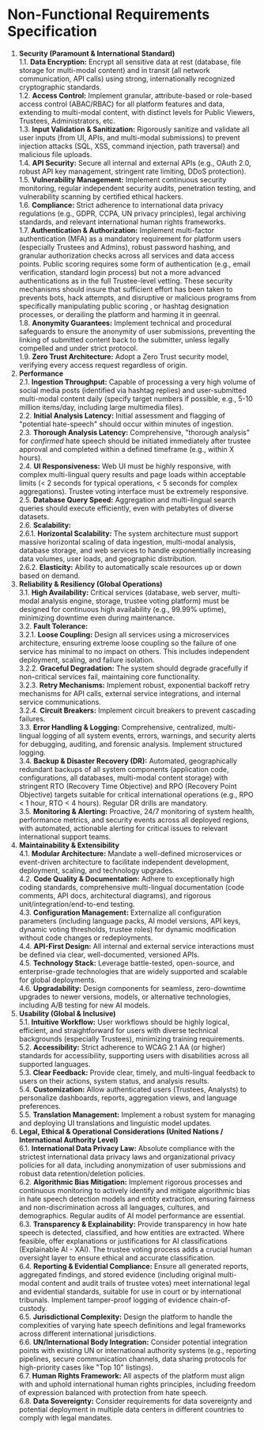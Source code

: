 # **Non-Functional Requirements Specification**

1. **Security (Paramount & International Standard)**  
   1.1. **Data Encryption:** Encrypt all sensitive data at rest (database, file storage for multi-modal content) and in transit (all network communication, API calls) using strong, internationally recognized cryptographic standards.  
   1.2. **Access Control:** Implement granular, attribute-based or role-based access control (ABAC/RBAC) for all platform features and data, extending to multi-modal content, with distinct levels for Public Viewers, Trustees, Administrators, etc.  
   1.3. **Input Validation & Sanitization:** Rigorously sanitize and validate all user inputs (from UI, APIs, and multi-modal submissions) to prevent injection attacks (SQL, XSS, command injection, path traversal) and malicious file uploads.  
   1.4. **API Security:** Secure all internal and external APIs (e.g., OAuth 2.0, robust API key management, stringent rate limiting, DDoS protection).  
   1.5. **Vulnerability Management:** Implement continuous security monitoring, regular independent security audits, penetration testing, and vulnerability scanning by certified ethical hackers.  
   1.6. **Compliance:** Strict adherence to international data privacy regulations (e.g., GDPR, CCPA, UN privacy principles), legal archiving standards, and relevant international human rights frameworks.  
   1.7. **Authentication & Authorization:** Implement multi-factor authentication (MFA) as a mandatory requirement for platform users (especially Trustees and Admins), robust password hashing, and granular authorization checks across all services and data access points. Public scoring requires some form of authentication (e.g., email verification, standard login process) but not a more advanced authentications as in the full Trustee-level vetting. These security mechanisms should insure that sufficient effort has been taken to prevents bots, hack attempts, and disruptive or malicious programs from specifically manipulating public scoring , or hashtag designation processes, or derailing the platform and harming it in geenral.  
   1.8. **Anonymity Guarantees:** Implement technical and procedural safeguards to ensure the anonymity of user submissions, preventing the linking of submitted content back to the submitter, unless legally compelled and under strict protocol.  
   1.9. **Zero Trust Architecture:** Adopt a Zero Trust security model, verifying every access request regardless of origin.  
2. **Performance**  
   2.1. **Ingestion Throughput:** Capable of processing a very high volume of social media posts (identified via hashtag replies) and user-submitted multi-modal content daily (specify target numbers if possible, e.g., 5-10 million items/day, including large multimedia files).  
   2.2. **Initial Analysis Latency:** Initial assessment and flagging of "potential hate-speech" should occur within minutes of ingestion.  
   2.3. **Thorough Analysis Latency:** Comprehensive, "thorough analysis" for *confirmed* hate speech should be initiated immediately after trustee approval and completed within a defined timeframe (e.g., within X hours).  
   2.4. **UI Responsiveness:** Web UI must be highly responsive, with complex multi-lingual query results and page loads within acceptable limits (\< 2 seconds for typical operations, \< 5 seconds for complex aggregations). Trustee voting interface must be extremely responsive.  
   2.5. **Database Query Speed:** Aggregation and multi-lingual search queries should execute efficiently, even with petabytes of diverse datasets.  
   2.6. **Scalability:**  
   2.6.1. **Horizontal Scalability:** The system architecture must support massive horizontal scaling of data ingestion, multi-modal analysis, database storage, and web services to handle exponentially increasing data volumes, user loads, and geographic distribution.  
   2.6.2. **Elasticity:** Ability to automatically scale resources up or down based on demand.  
3. **Reliability & Resiliency (Global Operations)**  
   3.1. **High Availability:** Critical services (database, web server, multi-modal analysis engine, storage, trustee voting platform) must be designed for continuous high availability (e.g., 99.99% uptime), minimizing downtime even during maintenance.  
   3.2. **Fault Tolerance:**  
   3.2.1. **Loose Coupling:** Design all services using a microservices architecture, ensuring extreme loose coupling so the failure of one service has minimal to no impact on others. This includes independent deployment, scaling, and failure isolation.  
   3.2.2. **Graceful Degradation:** The system should degrade gracefully if non-critical services fail, maintaining core functionality.  
   3.2.3. **Retry Mechanisms:** Implement robust, exponential backoff retry mechanisms for API calls, external service integrations, and internal service communications.  
   3.2.4. **Circuit Breakers:** Implement circuit breakers to prevent cascading failures.  
   3.3. **Error Handling & Logging:** Comprehensive, centralized, multi-lingual logging of all system events, errors, warnings, and security alerts for debugging, auditing, and forensic analysis. Implement structured logging.  
   3.4. **Backup & Disaster Recovery (DR):** Automated, geographically redundant backups of all system components (application code, configurations, all databases, multi-modal content storage) with stringent RTO (Recovery Time Objective) and RPO (Recovery Point Objective) targets suitable for critical international operations (e.g., RPO \< 1 hour, RTO \< 4 hours). Regular DR drills are mandatory.  
   3.5. **Monitoring & Alerting:** Proactive, 24/7 monitoring of system health, performance metrics, and security events across all deployed regions, with automated, actionable alerting for critical issues to relevant international support teams.  
4. **Maintainability & Extensibility**  
   4.1. **Modular Architecture:** Mandate a well-defined microservices or event-driven architecture to facilitate independent development, deployment, scaling, and technology upgrades.  
   4.2. **Code Quality & Documentation:** Adhere to exceptionally high coding standards, comprehensive multi-lingual documentation (code comments, API docs, architectural diagrams), and rigorous unit/integration/end-to-end testing.  
   4.3. **Configuration Management:** Externalize all configuration parameters (including language packs, AI model versions, API keys, dynamic voting thresholds, trustee roles) for dynamic modification without code changes or redeployments.  
   4.4. **API-First Design:** All internal and external service interactions must be defined via clear, well-documented, versioned APIs.  
   4.5. **Technology Stack:** Leverage battle-tested, open-source, and enterprise-grade technologies that are widely supported and scalable for global deployments.  
   4.6. **Upgradability:** Design components for seamless, zero-downtime upgrades to newer versions, models, or alternative technologies, including A/B testing for new AI models.  
5. **Usability (Global & Inclusive)**  
   5.1. **Intuitive Workflow:** User workflows should be highly logical, efficient, and straightforward for users with diverse technical backgrounds (especially Trustees), minimizing training requirements.  
   5.2. **Accessibility:** Strict adherence to WCAG 2.1 AA (or higher) standards for accessibility, supporting users with disabilities across all supported languages.  
   5.3. **Clear Feedback:** Provide clear, timely, and multi-lingual feedback to users on their actions, system status, and analysis results.  
   5.4. **Customization:** Allow authenticated users (Trustees, Analysts) to personalize dashboards, reports, aggregation views, and language preferences.  
   5.5. **Translation Management:** Implement a robust system for managing and deploying UI translations and linguistic model updates.  
6. **Legal, Ethical & Operational Considerations (United Nations / International Authority Level)**  
   6.1. **International Data Privacy Law:** Absolute compliance with the strictest international data privacy laws and organizational privacy policies for all data, including anonymization of user submissions and robust data retention/deletion policies.  
   6.2. **Algorithmic Bias Mitigation:** Implement rigorous processes and continuous monitoring to actively identify and mitigate algorithmic bias in hate speech detection models and entity extraction, ensuring fairness and non-discrimination across all languages, cultures, and demographics. Regular audits of AI model performance are essential.  
   6.3. **Transparency & Explainability:** Provide transparency in how hate speech is detected, classified, and how entities are extracted. Where feasible, offer explanations or justifications for AI classifications (Explainable AI \- XAI). The trustee voting process adds a crucial human oversight layer to ensure ethical and accurate classification.  
   6.4. **Reporting & Evidential Compliance:** Ensure all generated reports, aggregated findings, and stored evidence (including original multi-modal content and audit trails of trustee votes) meet international legal and evidential standards, suitable for use in court or by international tribunals. Implement tamper-proof logging of evidence chain-of-custody.  
   6.5. **Jurisdictional Complexity:** Design the platform to handle the complexities of varying hate speech definitions and legal frameworks across different international jurisdictions.  
   6.6. **UN/International Body Integration:** Consider potential integration points with existing UN or international authority systems (e.g., reporting pipelines, secure communication channels, data sharing protocols for high-priority cases like "Top 10" listings).  
   6.7. **Human Rights Framework:** All aspects of the platform must align with and uphold international human rights principles, including freedom of expression balanced with protection from hate speech.  
   6.8. **Data Sovereignty:** Consider requirements for data sovereignty and potential deployment in multiple data centers in different countries to comply with legal mandates.

